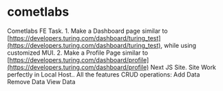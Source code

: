# cometlabs
Cometlabs FE Task. 1. Make a Dashboard page similar to [https://developers.turing.com/dashboard/turing_test](https://developers.turing.com/dashboard/turing_test), while using customized MUI. 2. Make a Profile Page similar to [https://developers.turing.com/dashboard/profile](https://developers.turing.com/dashboard/profile)
Next JS Site.
Site Work perfectly in Local Host..
All the features CRUD operations:
Add Data
Remove Data
View Data
